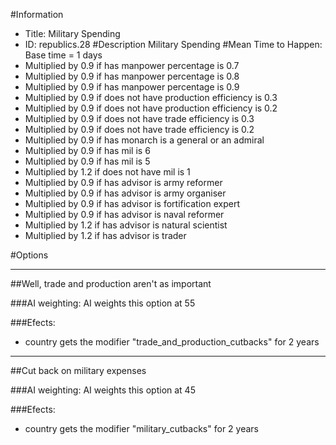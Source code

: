 #Information
 - Title: Military Spending
 - ID: republics.28
#Description
Military Spending
#Mean Time to Happen:
Base time = 1 days
 - Multiplied by 0.9 if has manpower percentage is 0.7
 - Multiplied by 0.9 if has manpower percentage is 0.8
 - Multiplied by 0.9 if has manpower percentage is 0.9
 - Multiplied by 0.9 if does not have production efficiency is 0.3
 - Multiplied by 0.9 if does not have production efficiency is 0.2
 - Multiplied by 0.9 if does not have trade efficiency is 0.3
 - Multiplied by 0.9 if does not have trade efficiency is 0.2
 - Multiplied by 0.9 if has monarch is a general or an admiral
 - Multiplied by 0.9 if has mil is 6
 - Multiplied by 0.9 if has mil is 5
 - Multiplied by 1.2 if does not have mil is 1
 - Multiplied by 0.9 if has advisor is army reformer
 - Multiplied by 0.9 if has advisor is army organiser
 - Multiplied by 0.9 if has advisor is fortification expert
 - Multiplied by 0.9 if has advisor is naval reformer
 - Multiplied by 1.2 if has advisor is natural scientist
 - Multiplied by 1.2 if has advisor is trader

#Options

___
##Well, trade and production aren't as important

###AI weighting:
AI weights this option at 55


###Efects:<ul><li>country gets the modifier "trade_and_production_cutbacks" for 2 years</li></ul>

___
##Cut back on military expenses

###AI weighting:
AI weights this option at 45


###Efects:<ul><li>country gets the modifier "military_cutbacks" for 2 years</li></ul>
